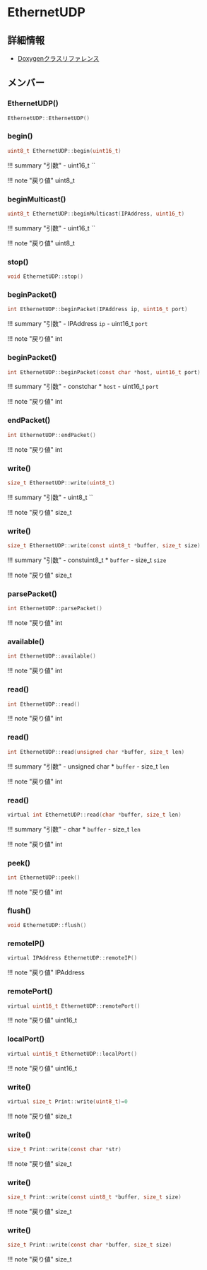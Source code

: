 # EthernetUDP



## 詳細情報

- [Doxygenクラスリファレンス](https://lang-ship.com/reference/Arduino/1.8.9/class_ethernet_u_d_p.html)

## メンバー

### EthernetUDP()



```c
EthernetUDP::EthernetUDP()
```



### begin()



```c
uint8_t EthernetUDP::begin(uint16_t)
```

!!! summary "引数"
	- uint16_t `` 

!!! note "戻り値"
	uint8_t



### beginMulticast()



```c
uint8_t EthernetUDP::beginMulticast(IPAddress, uint16_t)
```

!!! summary "引数"
	- uint16_t `` 

!!! note "戻り値"
	uint8_t



### stop()



```c
void EthernetUDP::stop()
```



### beginPacket()



```c
int EthernetUDP::beginPacket(IPAddress ip, uint16_t port)
```

!!! summary "引数"
	- IPAddress `ip` 
	- uint16_t `port` 

!!! note "戻り値"
	int



### beginPacket()



```c
int EthernetUDP::beginPacket(const char *host, uint16_t port)
```

!!! summary "引数"
	- constchar * `host` 
	- uint16_t `port` 

!!! note "戻り値"
	int



### endPacket()



```c
int EthernetUDP::endPacket()
```

!!! note "戻り値"
	int



### write()



```c
size_t EthernetUDP::write(uint8_t)
```

!!! summary "引数"
	- uint8_t `` 

!!! note "戻り値"
	size_t



### write()



```c
size_t EthernetUDP::write(const uint8_t *buffer, size_t size)
```

!!! summary "引数"
	- constuint8_t * `buffer` 
	- size_t `size` 

!!! note "戻り値"
	size_t



### parsePacket()



```c
int EthernetUDP::parsePacket()
```

!!! note "戻り値"
	int



### available()



```c
int EthernetUDP::available()
```

!!! note "戻り値"
	int



### read()



```c
int EthernetUDP::read()
```

!!! note "戻り値"
	int



### read()



```c
int EthernetUDP::read(unsigned char *buffer, size_t len)
```

!!! summary "引数"
	- unsigned char * `buffer` 
	- size_t `len` 

!!! note "戻り値"
	int



### read()



```c
virtual int EthernetUDP::read(char *buffer, size_t len)
```

!!! summary "引数"
	- char * `buffer` 
	- size_t `len` 

!!! note "戻り値"
	int



### peek()



```c
int EthernetUDP::peek()
```

!!! note "戻り値"
	int



### flush()



```c
void EthernetUDP::flush()
```



### remoteIP()



```c
virtual IPAddress EthernetUDP::remoteIP()
```

!!! note "戻り値"
	IPAddress



### remotePort()



```c
virtual uint16_t EthernetUDP::remotePort()
```

!!! note "戻り値"
	uint16_t



### localPort()



```c
virtual uint16_t EthernetUDP::localPort()
```

!!! note "戻り値"
	uint16_t



### write()



```c
virtual size_t Print::write(uint8_t)=0
```

!!! note "戻り値"
	size_t



### write()



```c
size_t Print::write(const char *str)
```

!!! note "戻り値"
	size_t



### write()



```c
size_t Print::write(const uint8_t *buffer, size_t size)
```

!!! note "戻り値"
	size_t



### write()



```c
size_t Print::write(const char *buffer, size_t size)
```

!!! note "戻り値"
	size_t



